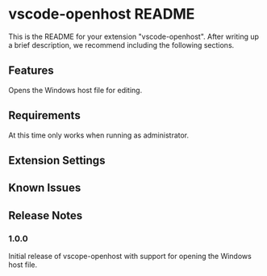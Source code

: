 # vscode-openhost README

This is the README for your extension "vscode-openhost". After writing up a brief description, we recommend including the following sections.

## Features

Opens the Windows host file for editing.

## Requirements

At this time only works when running as administrator.

## Extension Settings

## Known Issues

## Release Notes

### 1.0.0

Initial release of vscope-openhost with support for opening the Windows host file.
